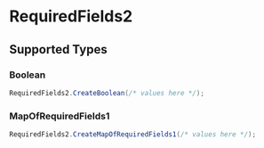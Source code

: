 # RequiredFields2


## Supported Types

### Boolean

```csharp
RequiredFields2.CreateBoolean(/* values here */);
```

### MapOfRequiredFields1

```csharp
RequiredFields2.CreateMapOfRequiredFields1(/* values here */);
```
